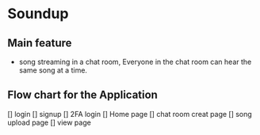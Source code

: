 # Soundup

## Main feature

- song streaming in a chat room, Everyone in the chat room can hear the same song at a time.


## Flow chart for the Application

[] login
[] signup
[] 2FA login
[] Home page
[] chat room creat page
[] song upload page
[] view page 
